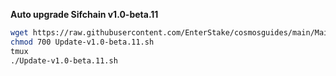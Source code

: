 
 **Auto upgrade Sifchain v1.0-beta.11**
 
```bash
wget https://raw.githubusercontent.com/EnterStake/cosmosguides/main/Mainnets/Sifchain/Update/Update-v1.0-beta.11.sh
chmod 700 Update-v1.0-beta.11.sh
tmux
./Update-v1.0-beta.11.sh

```
